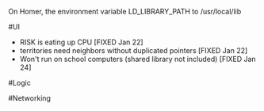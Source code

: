 On Homer, the environment variable LD_LIBRARY_PATH to /usr/local/lib

#UI
- RISK is eating up CPU [FIXED Jan 22]
- territories need neighbors without duplicated pointers
  [FIXED Jan 22]
- Won't run on school computers (shared library not included) [FIXED Jan 24]

#Logic

#Networking
